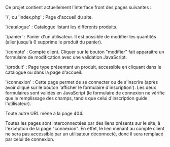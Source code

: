Ce projet contient actuellement l'interface front des pages suivantes :

'/', ou 'index.php' :
Page d'accueil du site.

'/catalogue' :
Catalogue listant les différents produits.

'/panier' :
Panier d'un utilisateur. Il est possible de modifier les quantités (aller jusqu'à 0 supprime le produit du panier).

'/compte' :
Compte client. Cliquer sur le bouton "modifier" fait apparaître un formulaire de modification avec une validation JavaScript.

'/produit' :
Page type présentant un produit, accessible en cliquant dans le catalogue ou dans la page d'accueil.

'/connexion' :
Cette page permet de se connecter ou de s'inscrire (après avoir cliqué sur le bouton 'afficher le formulaire d'inscription').
Les deux formulaires sont validés en JavaScript (le formulaire de connexion ne vérifie que le remplissage des champs,
tandis que celui d'inscription guide l'utilisateur).

Toute autre URL mène à la page 404.

Toutes les pages sont interconnectées par des liens présents sur le site, à l'exception de la page "connexion".
En effet, le lien menant au compte client ne sera pas accessible par un utilisateur déconnecté, donc il sera remplacé par celui de connexion.